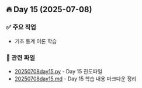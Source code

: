 ## 🔥 Day 15 (2025-07-08)

### ✅ 주요 작업
- 기초 통계 이론 학습

### 📂 관련 파일
- [20250708day15.py](day1/20250708day15.py) - Day 15 진도파일
- [20250708day15.md](day1/20250708day15.md) - Day 15 학습 내용 마크다운 정리
